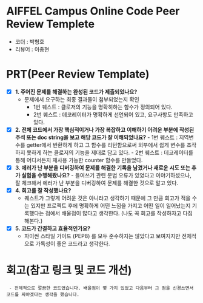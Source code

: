 # AIFFEL Campus Online Code Peer Review Templete

- 코더 : 박형호
- 리뷰어 : 이종현

# PRT(Peer Review Template)

- [x] **1. 주어진 문제를 해결하는 완성된 코드가 제출되었나요?**
  - 문제에서 요구하는 최종 결과물이 첨부되었는지 확인
    - 1번 퀘스트 : 클로저의 기능을 명확히하는 함수가 정의되어 있다.
    - 2번 퀘스트 : 데코레이터가 명확하게 선언되어 있고, 요구사항도 만족하고 있다.
- [x] **2. 전체 코드에서 가장 핵심적이거나 가장 복잡하고 이해하기 어려운 부분에 작성된
      주석 또는 doc string을 보고 해당 코드가 잘 이해되었나요?** - 1번 퀘스트 : 지역변수를 getter에서 반환하게 하고 그 함수를 리턴함으로써 외부에서 쉽게 변수를 조작하지 못하게 하는 클로저의 기능을 제대로 담고 있다. - 2번 퀘스트 : 데코레이터를 통해 어디서든지 재사용 가능한 counter 함수를 만들었다.
- [x] **3. 에러가 난 부분을 디버깅하여 문제를 해결한 기록을 남겼거나
      새로운 시도 또는 추가 실험을 수행해봤나요?** - 들여쓰기 관련 문법 오류가 있었다고 이야기하셨으나, 잘 체크해서 에러가 난 부분을 디버깅하여 문제를 해결한 것으로 알고 있다.
- [x] **4. 회고를 잘 작성했나요?**
  - 퀘스트가 그렇게 어려운 것은 아니라고 생각하기 때문에 그 만큼 회고가 적을 수는 있지만 프로젝트 후에 명확하게 어떤 느낌을 가지고 어떤 일이 일어났는지 기록했다는 점에서 배울점이 많다고 생각한다. (나도 꼭 회고를 작성하자고 다짐해본다.)
- [x] **5. 코드가 간결하고 효율적인가요?**
  - 파이썬 스타일 가이드 (PEP8) 를 모두 준수하지는 않았다고 보여지지만 전체적으로 가독성이 좋은 코드라고 생각한다.

# 회고(참고 링크 및 코드 개선)

```
 - 전체적으로 깔끔한 코드였습니다. 배울점이 몇 가지 있었고 다음부터 그 점을 신경쓰면서 코드를 짜야겠다는 생각을 했습니다.
```
